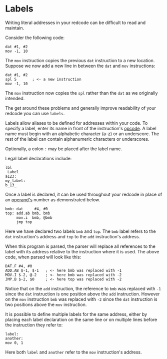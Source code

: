 # Labels

Writing literal addresses in your redcode can be difficult to read and maintain.

Consider the following code:

```redcode
dat #1, #2
mov -1, 10
```

The `mov` instruction copies the previous `dat` instruction to a new location.
Suppose we now add a new line in between the `dat` and `mov` instructions:

```redcode
dat #1, #2
spl 5       ; <- a new instruction
mov -1, 10
```

The `mov` instruction now copies the `spl` rather than the `dat` as we
originally intended.

The get around these problems and generally improve readability of your redcode
you can use `labels`.

Labels allow aliases to be defined for addresses within your code. To specify a
label, enter its name in front of the instruction's [opcode](opcodes). A label
name must begin with an alphabetic character (a-z) or an underscore. The rest
of the label can contain alphanumeric characters or underscores.

Optionally, a colon `:` may be placed after the label name.

Legal label declarations include:

```redcode
lbl
_Label
a123:
my_label:
b_13_
```

Once a label is declared, it can be used throughout your redcode in place of an
[operand's](operands) number as demonstrated below.

```redcode
bmb: dat     #4, #0
top: add.ab bmb, bmb
     mov.i  bmb, @bmb
     jmp top
```

Here we have declared two labels `bmb` and `top`. The `bmb` label refers to the
`dat` instruction's address and `top` to the `add` instruction's address.

When this program is parsed, the parser will replace all references to the
label with its address relative to the instruction where it is used. The above
code, when parsed will look like this:

```redcode
DAT.F #4, #0
ADD.AB $-1, $-1   ; <- here bmb was replaced with -1
MOV.I $-2, @-2    ; <- here bmb was replaced with -2
JMP.B $-2, $0     ; <- here top was replaced with -2
```

Notice that on the `add` instruction, the reference to `bmb` was replaced with
`-1` since the `dat` instruction is one position above the `add` instruction.
However on the `mov` instruction `bmb` was replaced with `-2` since the `dat`
instruction is two positions above the `mov` instruction.

It is possible to define multiple labels for the same address, either by
placing each label declaration on the same line or on multiple lines before the
instruction they refer to:

```redcode
label:
another:
mov 0, 1
```

Here both `label` and `another` refer to the `mov` instruction's address.

